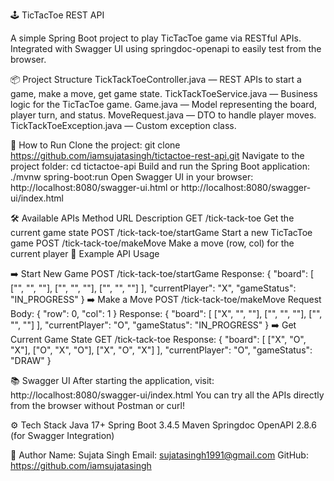 🕹️ TicTacToe REST API

A simple Spring Boot project to play TicTacToe game via RESTful APIs.
Integrated with Swagger UI using springdoc-openapi to easily test from the browser.

📦 Project Structure
TickTackToeController.java — REST APIs to start a game, make a move, get game state.
TickTackToeService.java — Business logic for the TicTacToe game.
Game.java — Model representing the board, player turn, and status.
MoveRequest.java — DTO to handle player moves.
TickTackToeException.java — Custom exception class.

🚀 How to Run
Clone the project:
git clone https://github.com/iamsujatasingh/tictactoe-rest-api.git
Navigate to the project folder:
cd tictactoe-api
Build and run the Spring Boot application:
./mvnw spring-boot:run
Open Swagger UI in your browser:
http://localhost:8080/swagger-ui.html
or
http://localhost:8080/swagger-ui/index.html

🛠️ Available APIs
Method	URL	Description
GET	/tick-tack-toe	Get the current game state
POST	/tick-tack-toe/startGame	Start a new TicTacToe game
POST	/tick-tack-toe/makeMove	Make a move (row, col) for the current player
📜 Example API Usage

➡️ Start New Game
POST /tick-tack-toe/startGame
Response:
{
  "board": [
    ["", "", ""],
    ["", "", ""],
    ["", "", ""]
  ],
  "currentPlayer": "X",
  "gameStatus": "IN_PROGRESS"
}
➡️ Make a Move
POST /tick-tack-toe/makeMove
Request Body:
{
  "row": 0,
  "col": 1
}
Response:
{
  "board": [
    ["X", "", ""],
    ["", "", ""],
    ["", "", ""]
  ],
  "currentPlayer": "O",
  "gameStatus": "IN_PROGRESS"
}
➡️ Get Current Game State
GET /tick-tack-toe
Response:
{
  "board": [
    ["X", "O", "X"],
    ["O", "X", "O"],
    ["X", "O", "X"]
  ],
  "currentPlayer": "O",
  "gameStatus": "DRAW"
}

📚 Swagger UI
After starting the application, visit:
http://localhost:8080/swagger-ui/index.html
You can try all the APIs directly from the browser without Postman or curl!

⚙️ Tech Stack
Java 17+
Spring Boot 3.4.5
Maven
Springdoc OpenAPI 2.8.6 (for Swagger Integration)

📝 Author
Name: Sujata Singh
Email: sujatasingh1991@gmail.com
GitHub: https://github.com/iamsujatasingh
